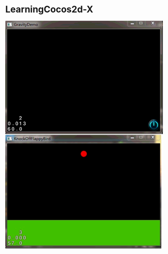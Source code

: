 LearningCocos2d-X
=================
![GravityDemo](https://github.com/p1o2p3u1/LearningCocos2d-X/raw/master/resultImage/GravityDemo.gif)
![KnockOffFlappyBird](https://github.com/p1o2p3u1/LearningCocos2d-X/raw/master/resultImage/KnockOffFlappyBird.gif)
